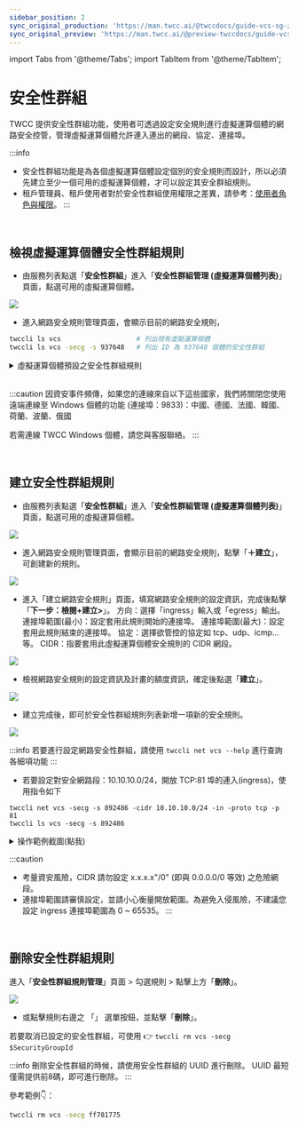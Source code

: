 ```yaml
---
sidebar_position: 2
sync_original_production: 'https://man.twcc.ai/@twccdocs/guide-vcs-sg-zh'
sync_original_preview: 'https://man.twcc.ai/@preview-twccdocs/guide-vcs-sg-zh'
---
```


import Tabs from '@theme/Tabs';
import TabItem from '@theme/TabItem';

# 安全性群組


TWCC 提供安全性群組功能，使用者可透過設定安全規則進行虛擬運算個體的網路安全控管，管理虛擬運算個體允許連入連出的網段、協定、連接埠。

:::info
- 安全性群組功能是為各個虛擬運算個體設定個別的安全規則而設計，所以必須先建立至少一個可用的虛擬運算個體，才可以設定其安全群組規則。
- 租戶管理員、租戶使用者對於安全性群組使用權限之差異，請參考：[<ins>使用者角色與權限</ins>](/docs/member-concepts-roles-permissions/twcc-services/networking-security#安全性群組)。
:::

<br/>

## 檢視虛擬運算個體安全性群組規則

<Tabs>

<TabItem value="TWCC 入口網站" label="TWCC 入口網站">

* 由服務列表點選「**安全性群組**」進入「**安全性群組管理 (虛擬運算個體列表)**」頁面，點選可用的虛擬運算個體。

![](https://cos.twcc.ai/SYS-MANUAL/uploads/upload_491c26f5432bafabc42dcfbde67d3d19.png)

* 進入網路安全規則管理頁面，會顯示目前的網路安全規則，

</TabItem>

<TabItem value="TWCC CLI" label="TWCC CLI">

```bash
twccli ls vcs                   # 列出現有虛擬運算個體
twccli ls vcs -secg -s 937648   # 列出 ID 為 937648 個體的安全性群組
```

</TabItem>

</Tabs>

<details>

<summary>虛擬運算個體預設之安全性群組規則</summary>

- TWCC Linux 個體預設開放的輸入/輸出規則：

| 方向 | 網路類型 | 連接埠 (最小) | 連接埠 (最大)| 協定|CIDR |
| -------- | -------- | -------- |-------- | -------- | -------- |
| ingress     | IPv4     | 443     |443 | tcp|0.0.0.0/0 |
| ingress     | IPv4     | 22     | 22|tcp |0.0.0.0/0 |
| egress     | IPv4     |      | |ANY |0.0.0.0/0 |
| ingress     | IPv4     |      | |icmp | 0.0.0.0/0|
| egress     | IPv6     |      | |ANY |::/0 |

- TWCC Windows 個體預設開放的輸入/輸出規則：

| 方向 | 網路類型 | 連接埠 (最小) | 連接埠 (最大)| 協定|CIDR |
| -------- | -------- | -------- |-------- | -------- | -------- |
| ingress     | IPv4     | 9833     |9833 | tcp|0.0.0.0/0 |
| ingress     | IPv4     | 443     |443 | tcp|0.0.0.0/0 |
| ingress     | IPv4     | 22     | 22|tcp |0.0.0.0/0 |
| egress     | IPv4     |      | |ANY |0.0.0.0/0 |
| ingress     | IPv4     |      | |icmp | 0.0.0.0/0|
| egress     | IPv6     |      | |ANY |::/0 |

</details>

<br/>

:::caution
因資安事件頻傳，如果您的連線來自以下這些國家，我們將關閉您使用遠端連線至 Windows 個體的功能 (連接埠：9833)：中國、德國、法國、韓國、荷蘭、波蘭、俄國

若需連線 TWCC Windows 個體，請您與客服聯絡。
:::

<br/>

## 建立安全性群組規則

<Tabs>

<TabItem value="TWCC 入口網站" label="TWCC 入口網站">

* 由服務列表點選「**安全性群組**」進入「**安全性群組管理 (虛擬運算個體列表)**」頁面，點選可用的虛擬運算個體。

![](https://cos.twcc.ai/SYS-MANUAL/uploads/upload_491c26f5432bafabc42dcfbde67d3d19.png)


 
* 進入網路安全規則管理頁面，會顯示目前的網路安全規則，點擊「**＋建立**」，可創建新的規則。

![](https://cos.twcc.ai/SYS-MANUAL/uploads/upload_62c9d8a1bc691b23c90db9065ae46233.png)


* 進入「建立網路安全規則」頁面，填寫網路安全規則的設定資訊，完成後點擊「**下一步：檢閱+建立>**」。
方向：選擇「ingress」輸入或「egress」輸出。
連接埠範圍(最小)：設定套用此規則開始的連接埠。
連接埠範圍(最大)：設定套用此規則結束的連接埠。
協定：選擇欲管控的協定如 tcp、udp、icmp... 等。
CIDR：指要套用此虛擬運算個體安全規則的 CIDR 網段。

![](https://cos.twcc.ai/SYS-MANUAL/uploads/upload_6ffff41d19ad58a60940448bcd76ca91.png)


* 檢視網路安全規則的設定資訊及計畫的額度資訊，確定後點選「**建立**」。

![](https://cos.twcc.ai/SYS-MANUAL/uploads/upload_56db622663f2cee9836ad6a8a08ab2f8.png)

* 建立完成後，即可於安全性群組規則列表新增一項新的安全規則。

![](https://cos.twcc.ai/SYS-MANUAL/uploads/upload_8044bfe912c085595ba16daa890b998f.png)

</TabItem>

<TabItem value="TWCC CLI" label="TWCC CLI">

:::info
若要進行設定網路安全性群組，請使用 `twccli net vcs --help` 進行查詢各細項功能
:::

- 若要設定對安全網路段：10.10.10.0/24，開放 TCP:81 埠的連入(ingress)，使用指令如下

```
twccli net vcs -secg -s 892486 -cidr 10.10.10.0/24 -in -proto tcp -p 81
twccli ls vcs -secg -s 892486
```

<details>

<summary>操作範例截圖(點我)</summary>

![](https://cos.twcc.ai/SYS-MANUAL/uploads/upload_c3070ab4f93cd206e3945c68e786abfb.png)

</details>

</TabItem>

</Tabs>

:::caution
- 考量資安風險，CIDR 請勿設定 x.x.x.x"/0" (即與 0.0.0.0/0 等效) 之危險網段。
- 連接埠範圍請審慎設定，並請小心衡量開放範圍。為避免入侵風險，不建議您設定 ingress 連接埠範圍為 0 ~ 65535。
:::

<br/>


## 删除安全性群組規則

<Tabs>

<TabItem value="TWCC 入口網站" label="TWCC 入口網站">

進入「**安全性群組規則管理**」頁面 > 勾選規則 > 點擊上方「**刪除**」。

![](https://cos.twcc.ai/SYS-MANUAL/uploads/upload_9c9f9025a29dc292698fc94c87ae62ce.png)

- 或點擊規則右邊之 「<i class="fa fa-ellipsis-v fa-20" aria-hidden="true"></i>」 選單按鈕，並點擊「**刪除**」。

</TabItem>

<TabItem value="TWCC CLI" label="TWCC CLI">


若要取消已設定的安全性群組，可使用 :point_right: `twccli rm vcs -secg $SecurityGroupId `

:::info
刪除安全性群組的時候，請使用安全性群組的 UUID 進行刪除。
UUID 最短僅需提供前8碼，即可進行刪除。
:::

參考範例:point_down:：
```bash
twccli rm vcs -secg ff781775
```

</TabItem>

</Tabs>